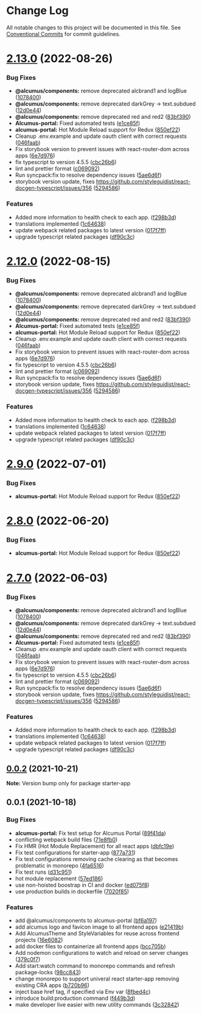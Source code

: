 # Change Log

All notable changes to this project will be documented in this file.
See [Conventional Commits](https://conventionalcommits.org) for commit guidelines.

# [2.13.0](https://github.com/Alcumus/react-apps/compare/starter-app@0.0.2...starter-app@2.13.0) (2022-08-26)


### Bug Fixes

* **@alcumus/components:** remove deprecated alcbrand1 and logBlue ([1078400](https://github.com/Alcumus/react-apps/commit/10784000468e5f20cba0118ecc43fe77ba5cf834))
* **@alcumus/components:** remove deprecated darkGrey -> text.subdued ([12d0e44](https://github.com/Alcumus/react-apps/commit/12d0e448fc971a1645b2f11f303144f10f4d4b48))
* **@alcumus/components:** remove deprecated red and red2 ([83bf390](https://github.com/Alcumus/react-apps/commit/83bf39045808cf1cc2a7ab85df7b8e0de84a2dee))
* **Alcumus-portal:** Fixed automated tests ([e1ce85f](https://github.com/Alcumus/react-apps/commit/e1ce85f5b7bea53a202b2f63952c9fca58e9e0c2))
* **alcumus-portal:** Hot Module Reload support for Redux ([850ef22](https://github.com/Alcumus/react-apps/commit/850ef223e71ded4a2cfa27f76cfb821231a2b6de))
* Cleanup .env.example and update oauth client with correct requests ([046faab](https://github.com/Alcumus/react-apps/commit/046faabdaeeee1530f62abc805876c0dd7b11d59))
* Fix storybook version to prevent issues with react-router-dom across apps ([6e7d976](https://github.com/Alcumus/react-apps/commit/6e7d97646e5b32c2683c9786e128e6446b1d01f1))
* fix typescript to version 4.5.5 ([cbc26b6](https://github.com/Alcumus/react-apps/commit/cbc26b666b8f0a1fe30611abede22e7c26e9f8ab))
* lint and prettier format ([c069092](https://github.com/Alcumus/react-apps/commit/c0690921a893c58077def5845bd08048c2524670))
* Run syncpack:fix to resolve dependency issues ([5ae6d6f](https://github.com/Alcumus/react-apps/commit/5ae6d6f89117c3b4ab52378eb9879f142a618147))
* storybook version update, fixes https://github.com/styleguidist/react-docgen-typescript/issues/356 ([5294586](https://github.com/Alcumus/react-apps/commit/5294586ddf439d39cd13f479e616ea9454c099f0))


### Features

* Added more information to health check to each app. ([f298b3d](https://github.com/Alcumus/react-apps/commit/f298b3d34f7b94f26f029f31fa6edd712eb7e218))
* translations implemented ([1c64638](https://github.com/Alcumus/react-apps/commit/1c646388591662b993c85812b729fa4b439f01ab))
* update webpack related packages to latest version ([017f7ff](https://github.com/Alcumus/react-apps/commit/017f7ff9980f26861cdc193f4c3fab2c3547b143))
* upgrade typescript related packages ([df90c3c](https://github.com/Alcumus/react-apps/commit/df90c3cbb789e1bda6592ae2d0528e36513699f6))





# [2.12.0](https://github.com/Alcumus/react-apps/compare/starter-app@0.0.2...starter-app@2.12.0) (2022-08-15)


### Bug Fixes

* **@alcumus/components:** remove deprecated alcbrand1 and logBlue ([1078400](https://github.com/Alcumus/react-apps/commit/10784000468e5f20cba0118ecc43fe77ba5cf834))
* **@alcumus/components:** remove deprecated darkGrey -> text.subdued ([12d0e44](https://github.com/Alcumus/react-apps/commit/12d0e448fc971a1645b2f11f303144f10f4d4b48))
* **@alcumus/components:** remove deprecated red and red2 ([83bf390](https://github.com/Alcumus/react-apps/commit/83bf39045808cf1cc2a7ab85df7b8e0de84a2dee))
* **Alcumus-portal:** Fixed automated tests ([e1ce85f](https://github.com/Alcumus/react-apps/commit/e1ce85f5b7bea53a202b2f63952c9fca58e9e0c2))
* **alcumus-portal:** Hot Module Reload support for Redux ([850ef22](https://github.com/Alcumus/react-apps/commit/850ef223e71ded4a2cfa27f76cfb821231a2b6de))
* Cleanup .env.example and update oauth client with correct requests ([046faab](https://github.com/Alcumus/react-apps/commit/046faabdaeeee1530f62abc805876c0dd7b11d59))
* Fix storybook version to prevent issues with react-router-dom across apps ([6e7d976](https://github.com/Alcumus/react-apps/commit/6e7d97646e5b32c2683c9786e128e6446b1d01f1))
* fix typescript to version 4.5.5 ([cbc26b6](https://github.com/Alcumus/react-apps/commit/cbc26b666b8f0a1fe30611abede22e7c26e9f8ab))
* lint and prettier format ([c069092](https://github.com/Alcumus/react-apps/commit/c0690921a893c58077def5845bd08048c2524670))
* Run syncpack:fix to resolve dependency issues ([5ae6d6f](https://github.com/Alcumus/react-apps/commit/5ae6d6f89117c3b4ab52378eb9879f142a618147))
* storybook version update, fixes https://github.com/styleguidist/react-docgen-typescript/issues/356 ([5294586](https://github.com/Alcumus/react-apps/commit/5294586ddf439d39cd13f479e616ea9454c099f0))


### Features

* Added more information to health check to each app. ([f298b3d](https://github.com/Alcumus/react-apps/commit/f298b3d34f7b94f26f029f31fa6edd712eb7e218))
* translations implemented ([1c64638](https://github.com/Alcumus/react-apps/commit/1c646388591662b993c85812b729fa4b439f01ab))
* update webpack related packages to latest version ([017f7ff](https://github.com/Alcumus/react-apps/commit/017f7ff9980f26861cdc193f4c3fab2c3547b143))
* upgrade typescript related packages ([df90c3c](https://github.com/Alcumus/react-apps/commit/df90c3cbb789e1bda6592ae2d0528e36513699f6))





# [2.9.0](https://github.com/Alcumus/react-apps/compare/starter-app@2.7.0...starter-app@2.9.0) (2022-07-01)


### Bug Fixes

* **alcumus-portal:** Hot Module Reload support for Redux ([850ef22](https://github.com/Alcumus/react-apps/commit/850ef223e71ded4a2cfa27f76cfb821231a2b6de))





# [2.8.0](https://github.com/Alcumus/react-apps/compare/starter-app@2.7.0...starter-app@2.8.0) (2022-06-20)


### Bug Fixes

* **alcumus-portal:** Hot Module Reload support for Redux ([850ef22](https://github.com/Alcumus/react-apps/commit/850ef223e71ded4a2cfa27f76cfb821231a2b6de))





# [2.7.0](https://github.com/Alcumus/react-apps/compare/starter-app@0.0.2...starter-app@2.7.0) (2022-06-03)


### Bug Fixes

* **@alcumus/components:** remove deprecated alcbrand1 and logBlue ([1078400](https://github.com/Alcumus/react-apps/commit/10784000468e5f20cba0118ecc43fe77ba5cf834))
* **@alcumus/components:** remove deprecated darkGrey -> text.subdued ([12d0e44](https://github.com/Alcumus/react-apps/commit/12d0e448fc971a1645b2f11f303144f10f4d4b48))
* **@alcumus/components:** remove deprecated red and red2 ([83bf390](https://github.com/Alcumus/react-apps/commit/83bf39045808cf1cc2a7ab85df7b8e0de84a2dee))
* **Alcumus-portal:** Fixed automated tests ([e1ce85f](https://github.com/Alcumus/react-apps/commit/e1ce85f5b7bea53a202b2f63952c9fca58e9e0c2))
* Cleanup .env.example and update oauth client with correct requests ([046faab](https://github.com/Alcumus/react-apps/commit/046faabdaeeee1530f62abc805876c0dd7b11d59))
* Fix storybook version to prevent issues with react-router-dom across apps ([6e7d976](https://github.com/Alcumus/react-apps/commit/6e7d97646e5b32c2683c9786e128e6446b1d01f1))
* fix typescript to version 4.5.5 ([cbc26b6](https://github.com/Alcumus/react-apps/commit/cbc26b666b8f0a1fe30611abede22e7c26e9f8ab))
* lint and prettier format ([c069092](https://github.com/Alcumus/react-apps/commit/c0690921a893c58077def5845bd08048c2524670))
* Run syncpack:fix to resolve dependency issues ([5ae6d6f](https://github.com/Alcumus/react-apps/commit/5ae6d6f89117c3b4ab52378eb9879f142a618147))
* storybook version update, fixes https://github.com/styleguidist/react-docgen-typescript/issues/356 ([5294586](https://github.com/Alcumus/react-apps/commit/5294586ddf439d39cd13f479e616ea9454c099f0))


### Features

* Added more information to health check to each app. ([f298b3d](https://github.com/Alcumus/react-apps/commit/f298b3d34f7b94f26f029f31fa6edd712eb7e218))
* translations implemented ([1c64638](https://github.com/Alcumus/react-apps/commit/1c646388591662b993c85812b729fa4b439f01ab))
* update webpack related packages to latest version ([017f7ff](https://github.com/Alcumus/react-apps/commit/017f7ff9980f26861cdc193f4c3fab2c3547b143))
* upgrade typescript related packages ([df90c3c](https://github.com/Alcumus/react-apps/commit/df90c3cbb789e1bda6592ae2d0528e36513699f6))





## [0.0.2](https://github.com/Alcumus/react-apps/compare/starter-app@0.0.1...starter-app@0.0.2) (2021-10-21)

**Note:** Version bump only for package starter-app





## 0.0.1 (2021-10-18)


### Bug Fixes

* **alcumus-portal:** Fix test setup for Alcumus Portal ([89f41da](https://github.com/Alcumus/react-apps/commit/89f41da005aedef5d5225e6949fd3b451a0827e6))
* conflicting webpack build files ([71e8fb0](https://github.com/Alcumus/react-apps/commit/71e8fb0abc5a229a5ec1c721a9d066105a720e83))
* Fix HMR (Hot Module Replacement) for all react apps ([dbfc19e](https://github.com/Alcumus/react-apps/commit/dbfc19e72aec421103c4d36cdc75cb52dbd052ab))
* Fix test configurations for starter-app ([877a731](https://github.com/Alcumus/react-apps/commit/877a7312b8a0d53a27d8a8cf0abd6f4f9e2bf3eb))
* Fix test configurations removing cache clearing as that becomes problematic in monorepo ([4fa6516](https://github.com/Alcumus/react-apps/commit/4fa65168c59008bef0fc6325a01ade6c0288eb71))
* Fix test runs ([d31c951](https://github.com/Alcumus/react-apps/commit/d31c951a3efc1cd2a0719d23f25f6f7c41c20410))
* hot module replacement ([57ed186](https://github.com/Alcumus/react-apps/commit/57ed186feca07b0f48a493837dcbb78e16549005))
* use non-hoisted boostrap in CI and docker ([ed075f8](https://github.com/Alcumus/react-apps/commit/ed075f8870d840b908dc0a61a4a4b213a0f8df20))
* use production builds in dockerfile ([7020f85](https://github.com/Alcumus/react-apps/commit/7020f855a540860d3fc770620530fc625873d963))


### Features

* add @alcumus/components to alcumus-portal ([bf6a197](https://github.com/Alcumus/react-apps/commit/bf6a1973bce486699bb34d1b120f74f9ea0cb859))
* add alcumus logo and favicon image to all frontend apps ([e21419b](https://github.com/Alcumus/react-apps/commit/e21419b031ee9fb3b93444ee15452cbca91501f5))
* Add AlcumusTheme and StyleVariables for reuse across frontend projects ([16e6082](https://github.com/Alcumus/react-apps/commit/16e60823bb7a7143dfbf9b1c4e1b5622059ed6da))
* add docker files to containerize all frontend apps ([bcc705b](https://github.com/Alcumus/react-apps/commit/bcc705b9eb886b826e0eeafaf9fa55ce197aaec7))
* Add nodemon configurations to watch and reload on server changes ([379c0f7](https://github.com/Alcumus/react-apps/commit/379c0f757ff152643d578f81f3bc6974a7456159))
* Add start:watch command to monorepo commands and refresh package-locks ([98cc843](https://github.com/Alcumus/react-apps/commit/98cc843948070f2b7aad9676968e54e659bb7401))
* change monorepo to support univeral react starter-app removing existing CRA apps ([b720b96](https://github.com/Alcumus/react-apps/commit/b720b961b1c7a463c222b221932e5fc85906a531))
* inject base href tag, if specified via Env var ([8fbed4c](https://github.com/Alcumus/react-apps/commit/8fbed4c1fdb8f770fd67acda7e42e84f30d99a12))
* introduce build:production command ([f449b3d](https://github.com/Alcumus/react-apps/commit/f449b3dc7a14d645212e9df9d7b1369f571b53c0))
* make developer live easier with new utility commands ([3c32842](https://github.com/Alcumus/react-apps/commit/3c32842b9ebb39bb212158df75103968017fd3b0))
